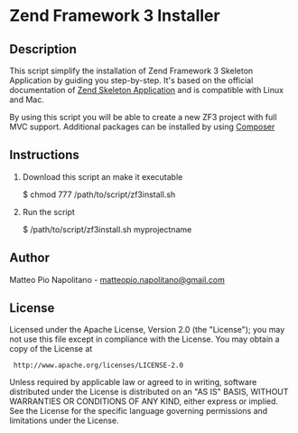 Zend Framework 3 Installer
=======

Description
-------

This script simplify the installation of Zend Framework 3 Skeleton Application by guiding you step-by-step.
It's based on the official documentation of [Zend Skeleton Application](https://github.com/zendframework/ZendSkeletonApplication) and is compatible with Linux and Mac.

By using this script you will be able to create a new ZF3 project with full MVC support.
Additional packages can be installed by using [Composer](https://getcomposer.org/)

Instructions
-------

1. Download this script an make it executable

	$ chmod 777 /path/to/script/zf3install.sh

2. Run the script

	$ /path/to/script/zf3install.sh myprojectname

Author
-------
Matteo Pio Napolitano - matteopio.napolitano@gmail.com

License
-------

   Licensed under the Apache License, Version 2.0 (the "License");
   you may not use this file except in compliance with the License.
   You may obtain a copy of the License at

     http://www.apache.org/licenses/LICENSE-2.0

   Unless required by applicable law or agreed to in writing, software
   distributed under the License is distributed on an "AS IS" BASIS,
   WITHOUT WARRANTIES OR CONDITIONS OF ANY KIND, either express or implied.
   See the License for the specific language governing permissions and
   limitations under the License.